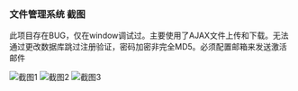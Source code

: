### 文件管理系统 截图

此项目存在BUG，仅在window调试过。主要使用了AJAX文件上传和下载。无法通过更改数据库跳过注册验证，密码加密非完全MD5。必须配置邮箱来发送激活邮件

![截图1](http://oz0yi8ol7.bkt.clouddn.com/yn_screenshots_1.png)
![截图2](http://oz0yi8ol7.bkt.clouddn.com/yn_screenshots_2.png)
![截图3](http://oz0yi8ol7.bkt.clouddn.com/yn_screenshots_3.png)
